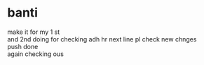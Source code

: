# banti
make it for my 1 st 
<br>
and 2nd doing for checking adh  hr next line pl check new chnges 
<br>
push done
<br> again checking ous



